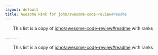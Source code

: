 ```yaml
---
layout: default
title: Awesome Rank for joho/awesome-code-review#readme
---
```


<p align="center">
	This list is a copy of <a href="https://github.com/joho/awesome-code-review#readme">joho/awesome-code-review#readme</a> with ranks
</p>
---
---
<p align="center">
	This list is a copy of <a href="https://github.com/joho/awesome-code-review#readme">joho/awesome-code-review#readme</a> with ranks
</p>
